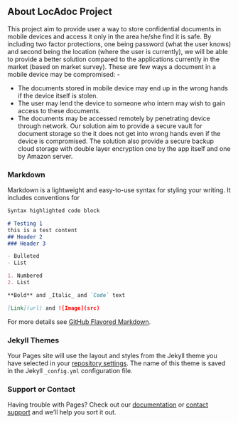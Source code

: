 ## About LocAdoc Project
This project aim to provide user a way to store confidential documents in mobile devices and access it only in the area he/she find it is safe. By including two factor protections, one being password (what the user knows) and second being the location (where the user is currently), we will be able to provide a better solution compared to the applications currently in the market (based on market survey).
These are few ways a document in a mobile device may be compromised: -  
-	The documents stored in mobile device may end up in the wrong hands if the device itself is stolen. 
-	The user may lend the device to someone who intern may wish to gain access to these documents.
-	The documents may be accessed remotely by penetrating device through network. 
Our solution aim to provide a secure vault for document storage so the it does not get into wrong hands even if the device is compromised. The solution also provide a secure backup cloud storage with double layer encryption one by the app itself and one by Amazon server.


### Markdown

Markdown is a lightweight and easy-to-use syntax for styling your writing. It includes conventions for

```markdown
Syntax highlighted code block

# Testing 1
this is a test content
## Header 2
### Header 3

- Bulleted
- List

1. Numbered
2. List

**Bold** and _Italic_ and `Code` text

[Link](url) and ![Image](src)
```

For more details see [GitHub Flavored Markdown](https://guides.github.com/features/mastering-markdown/).

### Jekyll Themes

Your Pages site will use the layout and styles from the Jekyll theme you have selected in your [repository settings](https://github.com/AbhiJay-K/LocAdoc/settings). The name of this theme is saved in the Jekyll `_config.yml` configuration file.

### Support or Contact

Having trouble with Pages? Check out our [documentation](https://help.github.com/categories/github-pages-basics/) or [contact support](https://github.com/contact) and we’ll help you sort it out.

